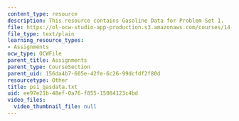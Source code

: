 ```yaml
---
content_type: resource
description: This resource contains Gasoline Data for Problem Set 1.
file: https://ol-ocw-studio-app-production.s3.amazonaws.com/courses/14-386-new-econometric-methods-spring-2007/ee97e21b48ef0a76f85515084123c4bd_ps1_gasdata.txt
file_type: text/plain
learning_resource_types:
- Assignments
ocw_type: OCWFile
parent_title: Assignments
parent_type: CourseSection
parent_uid: 156da4b7-605e-42fe-6c26-99dcfdf2f80d
resourcetype: Other
title: ps1_gasdata.txt
uid: ee97e21b-48ef-0a76-f855-15084123c4bd
video_files:
  video_thumbnail_file: null
---
```

